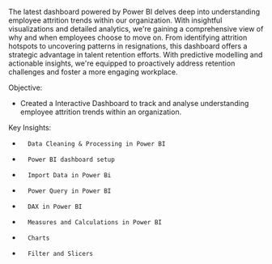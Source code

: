 The latest dashboard powered by Power BI delves deep into understanding employee attrition trends within our organization. With insightful visualizations and detailed analytics, we're gaining a comprehensive view of why and when employees choose to move on.
From identifying attrition hotspots to uncovering patterns in resignations, this dashboard offers a strategic advantage in talent retention efforts. With predictive modelling and actionable insights, we're equipped to proactively address retention challenges and foster a more engaging workplace.

Objective:
 - Created a Interactive Dashboard to track and analyse understanding employee attrition trends within an organization.


Key Insights:
-       Data Cleaning & Processing in Power BI
-       Power BI dashboard setup
-       Import Data in Power Bi
-       Power Query in Power BI
-       DAX in Power BI
-       Measures and Calculations in Power BI
-       Charts
-       Filter and Slicers
